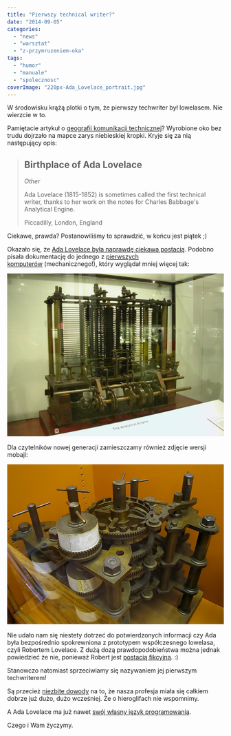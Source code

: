 ```yaml
---
title: "Pierwszy technical writer?"
date: "2014-09-05"
categories:
  - "news"
  - "warsztat"
  - "z-przymruzeniem-oka"
tags:
  - "humor"
  - "manuale"
  - "spolecznosc"
coverImage: "220px-Ada_Lovelace_portrait.jpg"
---
```


W środowisku krążą plotki o tym, że pierwszy techwriter był lowelasem. Nie wierzcie w to.

Pamiętacie artykuł o [geografii komunikacji technicznej](http://techwriter.pl/komunikacja-techniczna-geograficznie/)? Wyrobione oko bez trudu dojrzało na mapce zarys niebieskiej kropki. Kryje się za nią następujący opis:

> ## Birthplace of Ada Lovelace
>
> _Other_
>
> Ada Lovelace (1815-1852) is sometimes called the first technical writer, thanks to her work on the notes for Charles Babbage's Analytical Engine.
>
> Piccadilly, London, England

Ciekawe, prawda? Postanowiliśmy to sprawdzić, w końcu jest piątek ;)

Okazało się, że [Ada Lovelace była naprawdę ciekawą postacią](http://en.wikipedia.org/wiki/Ada_Lovelace). Podobno pisała dokumentację do jednego z [pierwszych komputerów](http://en.wikipedia.org/wiki/Analytical_Engine) (mechanicznego!), który wyglądał mniej więcej tak:

[![AnalyticalMachine_Babbage_London](images/AnalyticalMachine_Babbage_London.jpg)](http://techwriter.pl/wp-content/uploads/2014/09/AnalyticalMachine_Babbage_London.jpg)

Dla czytelników nowej generacji zamieszczamy również zdjęcie wersji mobajl:

[![BabbageDifferenceEngine](images/BabbageDifferenceEngine.jpg)](http://techwriter.pl/wp-content/uploads/2014/09/BabbageDifferenceEngine.jpg)

Nie udało nam się niestety dotrzeć do potwierdzonych informacji czy Ada była bezpośrednio spokrewniona z prototypem współczesnego lowelasa, czyli Robertem Lovelace. Z dużą dozą prawdopodobieństwa można jednak powiedzieć że nie, ponieważ Robert jest [postacią fikcyjną](http://en.wikipedia.org/wiki/Clarissa). :)

Stanowczo natomiast sprzeciwiamy się nazywaniem jej pierwszym techwriterem!

Są przecież [niezbite dowody](http://techwriter.pl/5-sredniowiecznych-jaktosow/) na to, że nasza profesja miała się całkiem dobrze już dużo, dużo wcześniej. Że o hieroglifach nie wspomnimy.

A Ada Lovelace ma już nawet [swój własny język programowania](<http://en.wikipedia.org/wiki/Ada_(programming_language)>).

Czego i Wam życzymy.
